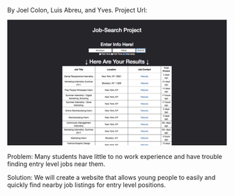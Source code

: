 
By Joel Colon, Luis Abreu, and Yves. Project Url:

![Example project image](Demo-Image.png)

Problem: Many students have little to no work experience and have trouble finding entry level jobs near them.

Solution: We will create a website that allows young people to easily and quickly find nearby job listings for entry level positions.

